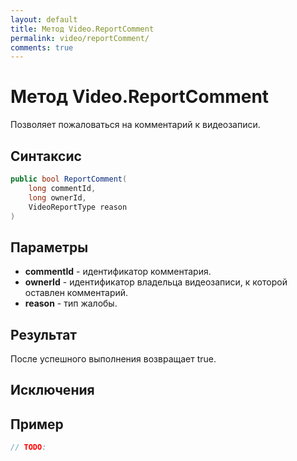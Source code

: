 ```yaml
---
layout: default
title: Метод Video.ReportComment
permalink: video/reportComment/
comments: true
---
```

# Метод Video.ReportComment
Позволяет пожаловаться на комментарий к видеозаписи.

## Синтаксис
```csharp
public bool ReportComment(
	long commentId, 
	long ownerId, 
	VideoReportType reason
)
```

## Параметры
+ **commentId** - идентификатор комментария.
+ **ownerId** - идентификатор владельца видеозаписи, к которой оставлен комментарий.
+ **reason** - тип жалобы.

## Результат
После успешного выполнения возвращает true.

## Исключения

## Пример
```csharp
// TODO:
```